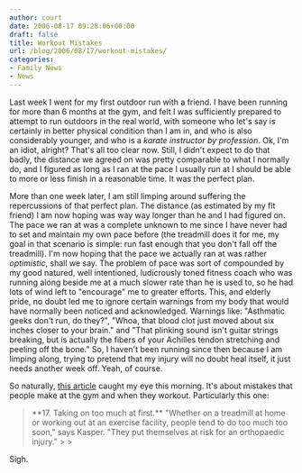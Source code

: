 ```yaml
---
author: court
date: 2006-08-17 09:28:06+00:00
draft: false
title: Workout Mistakes
url: /blog/2006/08/17/workout-mistakes/
categories:
- Family News
- News
---
```


Last week I went for my first outdoor run with a friend. I have been running for more than 6 months at the gym, and felt I was sufficiently prepared to attempt to run outdoors in the real world, with someone who let's say is certainly in better physical condition than I am in, and who is also considerably younger, and who is a _karate instructor by profession_. Ok, I'm an idiot, alright? That's all too clear now. Still, I didn't expect to do that badly, the distance we agreed on was pretty comparable to what I normally do, and I figured as long as I ran at the pace I usually run at I should be able to more or less finish in a reasonable time. It was the perfect plan.

More than one week later, I am still limping around suffering the repercussions of that perfect plan. The distance (as estimated by my fit friend) I am now hoping was way way longer than he and I had figured on. The pace we ran at was a complete unknown to me since I have never had to set and maintain my own pace before (the treadmill does it for me, my goal in that scenario is simple: run fast enough that you don't fall off the treadmill). I'm now hoping that the pace we actually ran at was rather _optimistic_, shall we say. The problem of pace was sort of compounded by my good natured, well intentioned, ludicrously toned fitness coach who was running along beside me at a much slower rate than he is used to, so he had lots of wind left to "encourage" me to greater efforts. This, and elderly pride, no doubt led me to ignore certain warnings from my body that would have normally been noticed and acknowledged. Warnings like: "Asthmatic geeks don't run, do they?", "Whoa, that blood clot just moved about six inches closer to your brain." and "That plinking sound isn't guitar strings breaking, but is actually the fibers of your Achilles tendon stretching and peeling off the bone." So, I haven't been running since then because I am limping along, trying to pretend that my injury will no doubt heal itself, it just needs another week off. Yeah, of course.

So naturally, [this article](http://onhealth.webmd.com/script/main/art.asp?articlekey=55811) caught my eye this morning. It's about mistakes that people make at the gym and when they workout. Particularly this one:

<blockquote>**17. Taking on too much at first.** "Whether on a treadmill at home or working out at an exercise facility, people tend to do too much too soon," says Kasper. "They put themselves at risk for an orthopaedic injury."
> 
> </blockquote>

Sigh.
